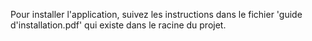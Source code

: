 Pour installer l'application, suivez les instructions dans le fichier 'guide d'installation.pdf' qui existe dans le racine du projet.